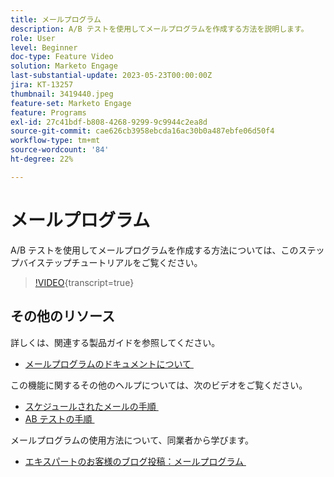 ```yaml
---
title: メールプログラム
description: A/B テストを使用してメールプログラムを作成する方法を説明します。
role: User
level: Beginner
doc-type: Feature Video
solution: Marketo Engage
last-substantial-update: 2023-05-23T00:00:00Z
jira: KT-13257
thumbnail: 3419440.jpeg
feature-set: Marketo Engage
feature: Programs
exl-id: 27c41bdf-b808-4268-9299-9c9944c2ea8d
source-git-commit: cae626cb3958ebcda16ac30b0a487ebfe06d50f4
workflow-type: tm+mt
source-wordcount: '84'
ht-degree: 22%

---
```


# メールプログラム

A/B テストを使用してメールプログラムを作成する方法については、このステップバイステップチュートリアルをご覧ください。

>[!VIDEO](https://video.tv.adobe.com/v/3419440/?learn=on){transcript=true}


## その他のリソース

詳しくは、関連する製品ガイドを参照してください。

* [&#x200B; メールプログラムのドキュメントについて &#x200B;](https://experienceleague.adobe.com/docs/marketo/using/product-docs/email-marketing/email-programs/creating-an-email-program/understanding-email-programs.html?lang=en)

この機能に関するその他のヘルプについては、次のビデオをご覧ください。

* [&#x200B; スケジュールされたメールの手順 &#x200B;](https://experienceleague.adobe.com/docs/marketo-learn/tutorials/email-marketing/scheduled-email-watch.html?lang=en)
* [AB テストの手順 &#x200B;](https://experienceleague.adobe.com/docs/marketo-learn/tutorials/email-marketing/ab-testing-watch.html?lang=en)

メールプログラムの使用方法について、同業者から学びます。

* [&#x200B; エキスパートのお客様のブログ投稿：メールプログラム &#x200B;](https://nation.marketo.com/t5/product-blogs/marketo-success-series-email-programs/ba-p/304968)
